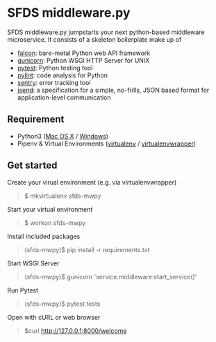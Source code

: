 # SFDS middleware.py
SFDS middleware.py jumpstarts your next python-based middleware microservice. It consists of a skeleton boilerplate make up of
* [falcon](https://falconframework.org/): bare-metal Python web API framework 
* [gunicorn](https://gunicorn.org/): Python WSGI HTTP Server for UNIX
* [pytest](https://docs.pytest.org/en/latest/): Python testing tool 
* [pylint](https://www.pylint.org/): code analysis for Python
* [sentry](https://sentry.io/): error tracking tool
* [jsend](https://github.com/omniti-labs/jsend):  a specification for a simple, no-frills, JSON based format for application-level communication

## Requirement
* Python3 
([Mac OS X](https://docs.python-guide.org/starting/install3/osx/) / [Windows](https://www.stuartellis.name/articles/python-development-windows/))
* Pipenv & Virtual Environments ([virtualenv](https://docs.python-guide.org/dev/virtualenvs/#virtualenvironments-ref) / [virtualenvwrapper](https://virtualenvwrapper.readthedocs.io/en/latest/))

## Get started

Create your virual environment (e.g. via virtualenvwrapper)
> $ mkvirtualenv sfds-mwpy

Start your virtual environment 
> $ workon sfds-mwpy

Install included packages
> (sfds-mwpy)$ pip install -r requirements.txt

Start WSGI Server
> (sfds-mwpy)$ gunicorn 'service.middleware:start_service()'

Run Pytest
> (sfds-mwpy)$ pytest tests

Open with cURL or web browser
> $curl http://127.0.0.1:8000/welcome



